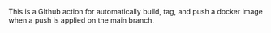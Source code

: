 This is a GIthub action for automatically build, tag,  and push a docker image when a push is applied on the main branch.
